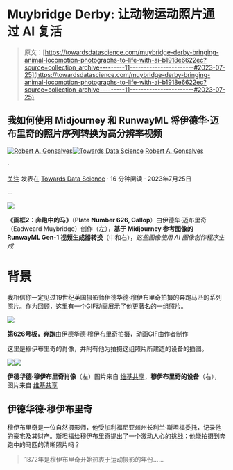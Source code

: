 # Muybridge Derby: 让动物运动照片通过 AI 复活

> 原文：[https://towardsdatascience.com/muybridge-derby-bringing-animal-locomotion-photographs-to-life-with-ai-b1918e6622ec?source=collection_archive---------11-----------------------#2023-07-25](https://towardsdatascience.com/muybridge-derby-bringing-animal-locomotion-photographs-to-life-with-ai-b1918e6622ec?source=collection_archive---------11-----------------------#2023-07-25)

## 我如何使用 Midjourney 和 RunwayML 将伊德华·迈布里奇的照片序列转换为高分辨率视频

[](https://robgon.medium.com/?source=post_page-----b1918e6622ec--------------------------------)[![Robert A. Gonsalves](../Images/96b4da0f602a1cd9d1e1d2917868cbee.png)](https://robgon.medium.com/?source=post_page-----b1918e6622ec--------------------------------)[](https://towardsdatascience.com/?source=post_page-----b1918e6622ec--------------------------------)[![Towards Data Science](../Images/a6ff2676ffcc0c7aad8aaf1d79379785.png)](https://towardsdatascience.com/?source=post_page-----b1918e6622ec--------------------------------) [Robert A. Gonsalves](https://robgon.medium.com/?source=post_page-----b1918e6622ec--------------------------------)

·

[关注](https://medium.com/m/signin?actionUrl=https%3A%2F%2Fmedium.com%2F_%2Fsubscribe%2Fuser%2Fc97e6c73c13c&operation=register&redirect=https%3A%2F%2Ftowardsdatascience.com%2Fmuybridge-derby-bringing-animal-locomotion-photographs-to-life-with-ai-b1918e6622ec&user=Robert+A.+Gonsalves&userId=c97e6c73c13c&source=post_page-c97e6c73c13c----b1918e6622ec---------------------post_header-----------) 发表在 [Towards Data Science](https://towardsdatascience.com/?source=post_page-----b1918e6622ec--------------------------------) · 16 分钟阅读 · 2023年7月25日[](https://medium.com/m/signin?actionUrl=https%3A%2F%2Fmedium.com%2F_%2Fvote%2Ftowards-data-science%2Fb1918e6622ec&operation=register&redirect=https%3A%2F%2Ftowardsdatascience.com%2Fmuybridge-derby-bringing-animal-locomotion-photographs-to-life-with-ai-b1918e6622ec&user=Robert+A.+Gonsalves&userId=c97e6c73c13c&source=-----b1918e6622ec---------------------clap_footer-----------)

--

[](https://medium.com/m/signin?actionUrl=https%3A%2F%2Fmedium.com%2F_%2Fbookmark%2Fp%2Fb1918e6622ec&operation=register&redirect=https%3A%2F%2Ftowardsdatascience.com%2Fmuybridge-derby-bringing-animal-locomotion-photographs-to-life-with-ai-b1918e6622ec&source=-----b1918e6622ec---------------------bookmark_footer-----------)![](../Images/13a194ce4c3d4ddc03b88feb11f5e9fd.png)

**《画框2：奔跑中的马》**（**Plate Number 626, Gallop**）由伊德华·迈布里奇（Eadweard Muybridge）创作（左），**基于 Midjourney 参考图像的 RunwayML Gen-1 视频生成器转换**（中和右），*这些图像使用 AI 图像创作程序生成*

# 背景

我相信你一定见过19世纪英国摄影师伊德华德·穆伊布里奇拍摄的奔跑马匹的系列照片。作为回顾，这里有一个GIF动画展示了他更著名的一组照片。

![](../Images/75eacf68bff18bc34a17bcac5652d108.png)

[**第626号板，奔跑**](https://www.royalacademy.org.uk/art-artists/work-of-art/horses-gallop-thoroughbred-bay-mare-annie-g-with-male-rider)由伊德华德·穆伊布里奇拍摄，动画GIF由作者制作

这里是穆伊布里奇的肖像，并附有他为拍摄这组照片所建造的设备的插图。

![](../Images/c9ec33691e714d02c8070506ca18cdf6.png)![](../Images/4a6856cb5f8cf5662885e37a3cd321b2.png)

**伊德华德·穆伊布里奇肖像**（左）图片来自 [维基共享](https://commons.wikimedia.org/wiki/File:Optic_Projection_fig_411.jpg)，**穆伊布里奇的设备**（右），图片来自 [维基共享](https://commons.wikimedia.org/wiki/File:Portret_van_Eadweard_Muybridge_Eadweard_Muybridge_(1830,_%2B1904.)_(titel_op_object),_RP-F-2001-7-509-65.jpg)

## 伊德华德·穆伊布里奇

穆伊布里奇是一位自然摄影师，他受加利福尼亚州州长利兰·斯坦福委托，记录他的豪宅及其财产。斯坦福给穆伊布里奇提出了一个激动人心的挑战：他能拍摄到奔跑中的马匹的清晰照片吗？

> 1872年是穆伊布里奇开始热衷于运动摄影的年份……
